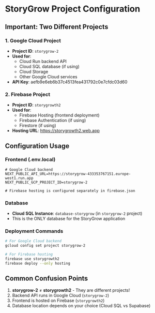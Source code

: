 # StoryGrow Project Configuration

## Important: Two Different Projects

### 1. Google Cloud Project
- **Project ID**: `storygrow-2`
- **Used for**:
  - Cloud Run backend API
  - Cloud SQL database (if using)
  - Cloud Storage
  - Other Google Cloud services
- **API Key**: aefb9e6eb6b37c4513fea431792c0e7cfdc03d60

### 2. Firebase Project
- **Project ID**: `storygrowth2`
- **Used for**:
  - Firebase Hosting (frontend deployment)
  - Firebase Authentication (if using)
  - Firestore (if using)
- **Hosting URL**: https://storygrowth2.web.app

## Configuration Usage

### Frontend (.env.local)
```env
# Google Cloud backend
NEXT_PUBLIC_API_URL=https://storygrow-433353767151.europe-west1.run.app
NEXT_PUBLIC_GCP_PROJECT_ID=storygrow-2

# Firebase hosting is configured separately in firebase.json
```

### Database
- **Cloud SQL Instance**: `database-storygrow` (in `storygrow-2` project)
- This is the ONLY database for the StoryGrow application

### Deployment Commands
```bash
# For Google Cloud backend
gcloud config set project storygrow-2

# For Firebase hosting
firebase use storygrowth2
firebase deploy --only hosting
```

## Common Confusion Points
1. **storygrow-2** ≠ **storygrowth2** - They are different projects!
2. Backend API runs in Google Cloud (`storygrow-2`)
3. Frontend is hosted on Firebase (`storygrowth2`)
4. Database location depends on your choice (Cloud SQL vs Supabase)